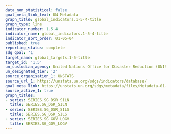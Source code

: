```yaml
---
data_non_statistical: false
goal_meta_link_text: UN Metadata
graph_title: global_indicators.1-5-4-title
graph_type: line
indicator_number: 1.5.4
indicator_name: global_indicators.1-5-4-title
indicator_sort_order: 01-05-04
published: true
reporting_status: complete
sdg_goal: '1'
target_name: global_targets.1-5-title
target_id: '1.5'
un_custodian_agency: United Nations Office for Disaster Reduction (UNISDR)
un_designated_tier: '2'
source_organisation_1: UNSTATS
source_url_1: https://unstats.un.org/sdgs/indicators/database/
goal_meta_link: https://unstats.un.org/sdgs/metadata/files/Metadata-01-05-04.pdf
source_active_1: true
graph_titles:
- series: SERIES.SG_DSR_SILN
  title: SERIES.SG_DSR_SILN
- series: SERIES.SG_DSR_SILS
  title: SERIES.SG_DSR_SILS
- series: SERIES.SG_GOV_LOGV
  title: SERIES.SG_GOV_LOGV
---
```

